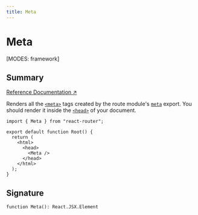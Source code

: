 ```yaml
---
title: Meta
---
```


# Meta

<!--
⚠️ ⚠️ IMPORTANT ⚠️ ⚠️ 

Thank you for helping improve our documentation!

This file is auto-generated from the JSDoc comments in the source
code, so please edit the JSDoc comments in the file below and this
file will be re-generated once those changes are merged.

https://github.com/remix-run/react-router/blob/main/packages/react-router/lib/dom/ssr/components.tsx
-->

[MODES: framework]

## Summary

[Reference Documentation ↗](https://api.reactrouter.com/v7/functions/react_router.Meta.html)

Renders all the [`<meta>`](https://developer.mozilla.org/en-US/docs/Web/HTML/Element/meta)
tags created by the route module's [`meta`](../../start/framework/route-module#meta)
export. You should render it inside the [`<head>`](https://developer.mozilla.org/en-US/docs/Web/HTML/Element/head)
of your document.

```tsx
import { Meta } from "react-router";

export default function Root() {
  return (
    <html>
      <head>
        <Meta />
      </head>
    </html>
  );
}
```

## Signature

```tsx
function Meta(): React.JSX.Element
```

